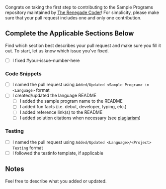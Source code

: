 Congrats on taking the first step to contributing to the Sample Programs repository maintained by [The Renegade Coder][1]! 
For simplicity, please make sure that your pull request includes one and only one contribution.

## Complete the Applicable Sections Below

Find which section best describes your pull request and make sure you fill it out. To start, let us know which issue you've fixed.

- [ ] I fixed #your-issue-number-here

### Code Snippets

- [ ] I named the pull request using `Added/Updated <Sample Program> in <Language>` format
- [ ] I created/updated the language README
  - [ ] I added the sample program name to the README
  - [ ] I added fun facts (i.e. debut, developer, typing, etc.)
  - [ ] I added reference link(s) to the README
  - [ ] I added solution citations when necessary (see [plagiarism][2])

### Testing

- [ ] I named the pull request using `Added/Updated <Language>/<Project> Testing` format
- [ ] I followed the testinfo template, if applicable

## Notes

Feel free to describe what you added or updated.

[1]: https://therenegadecoder.com/
[2]: https://github.com/TheRenegadeCoder/sample-programs/blob/master/.github/CONTRIBUTING.md#plagiarism
